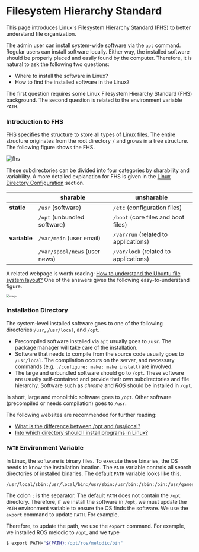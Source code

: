 # Filesystem Hierarchy Standard

This page introduces Linux's Filesystem Hierarchy Standard (FHS) to better understand file organization.

The admin user can install system-wide software via the `apt` command. Regular users can install software locally. Either way, the installed software should be properly placed and easily found by the computer. Therefore, it is natural to ask the following two questions:
- Where to install the software in Linux?
- How to find the installed software in the Linux?

The first question requires some Linux Filesystem Hierarchy Standard (FHS) background. The second question is related to the environment variable `PATH`.


### Introduction to FHS

FHS specifies the structure to store all types of Linux files. The entire structure originates from the root directory `/` and grows in a tree structure. The following figure shows the FHS.

![fhs](https://www.tecmint.com/wp-content/uploads/2013/09/Linux-Directory-Structure.jpeg)

These subdirectories can be divided into four categories by sharability and variability. A more detailed explanation for FHS is given in the [Linux Directory Configuration](http://cn.linux.vbird.org/linux_basic/0210filepermission.php) section.

|              | sharable                      | unsharable                            |
| ------------ | ----------------------------- | ------------------------------------- |
| **static**   | `/usr` (software)             | `/etc` (configuration files)          |
|              | `/opt` (unbundled software)   | `/boot` (core files and boot files)   |
| **variable** | `/var/main` (user email)      | `/var/run` (related to applications)  |
|              | `/var/spool/news` (user news) | `/var/lock` (related to applications) |

A related webpage is worth reading: [How to understand the Ubuntu file system layout?](https://askubuntu.com/questions/138547/how-to-understand-the-ubuntu-file-system-layout) One of the answers gives the following easy-to-understand figure.

<img src="https://i.stack.imgur.com/BlpRb.png" alt="image" style="zoom:50%;" />



### Installation Directory

The system-level installed software goes to one of the following directories:`/usr`, `/usr/local`, and `/opt`.
- Precompiled software installed via `apt` usually goes to `/usr`. The package manager will take care of the installation.
- Software that needs to compile from the source code usually goes to `/usr/local`. The compilation occurs on the server, and necessary commands (e.g. `./configure; make; make install`)  are involved.
- The large and unbundled software should go to `/opt`. These software are usually self-contained and provide their own subdirectories and file hierarchy. Software such as *chrome* and *ROS* should be installed in `/opt`.

In short, large and monolithic software goes to `/opt`. Other software (precompiled or needs compilation) goes to `/usr`.

The following websites are recommended for further reading:
- [What is the difference between /opt and /usr/local?](https://unix.stackexchange.com/questions/11544/what-is-the-difference-between-opt-and-usr-local)
- [Into which directory should I install programs in Linux?](https://unix.stackexchange.com/questions/127076/into-which-directory-should-i-install-programs-in-linux)




### `PATH` Environment Variable

In Linux, the software is binary files. To execute these binaries, the OS needs to know the installation location. The `PATH` variable controls all search directories of installed binaries. The default `PATH` variable looks like this.

```
/usr/local/sbin:/usr/local/bin:/usr/sbin:/usr/bin:/sbin:/bin:/usr/games:/usr/local/games:/snap/bin
```

The colon `:` is the separator. The default `PATH` does not contain the `/opt` directory. Therefore, if we install the software in `/opt`, we must update the `PATH` environment variable to ensure the OS finds the software. We use the `export` command to update `PATH`. For example,

Therefore, to update the path, we use the `export` command. For example, we installed ROS melodic to `/opt`, and we type
```bash
$ export PATH="${PATH}:/opt/ros/melodic/bin"
```

